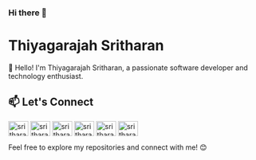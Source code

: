 ### Hi there 👋

# Thiyagarajah Sritharan

👋 Hello! I'm Thiyagarajah Sritharan, a passionate software developer and technology enthusiast.

<!-- ## 🔧 Technologies & Tools

- **Languages:** [List programming languages you are proficient in]
- **Frameworks:** [List frameworks you have experience with, e.g., Laravel, React]
- **Tools:** [Mention any tools or technologies you frequently use]

## 🌱 Currently Learning

I am currently exploring [mention any current learning goals, e.g., machine learning, cloud computing].

## 🚀 Projects

- [Project Name 1](Link to Project 1): Brief description.
- [Project Name 2](Link to Project 2): Brief description.

## 📈 GitHub Stats

<p><img align="left" src="https://github-readme-stats.vercel.app/api/top-langs?username=sksritharan&show_icons=true&locale=en&layout=compact" alt="sksritharan" /></p>

<p>&nbsp;<img align="center" src="https://github-readme-stats.vercel.app/api?username=sksritharan&show_icons=true&locale=en" alt="sksritharan" /></p>

<p><img align="center" src="https://github-readme-streak-stats.herokuapp.com/?user=sksritharan&" alt="sksritharan" /></p> -->

## 📫 Let's Connect

<p align="left">
<a href="https://linkedin.com/in/sritharansk" target="blank"><img align="center" src="https://raw.githubusercontent.com/rahuldkjain/github-profile-readme-generator/master/src/images/icons/Social/linked-in-alt.svg" alt="sritharansk" height="30" width="40" /></a>
<a href="https://twitter.com/sritharansk" target="blank"><img align="center" src="https://raw.githubusercontent.com/rahuldkjain/github-profile-readme-generator/master/src/images/icons/Social/twitter.svg" alt="sritharansk" height="30" width="40" /></a>
<a href="https://fb.com/sritharansk" target="blank"><img align="center" src="https://raw.githubusercontent.com/rahuldkjain/github-profile-readme-generator/master/src/images/icons/Social/facebook.svg" alt="sritharansk" height="30" width="40" /></a>
<a href="https://instagram.com/sritharansk" target="blank"><img align="center" src="https://raw.githubusercontent.com/rahuldkjain/github-profile-readme-generator/master/src/images/icons/Social/instagram.svg" alt="sritharansk" height="30" width="40" /></a>
<a href="https://www.youtube.com/@sritharansk" target="blank"><img align="center" src="https://raw.githubusercontent.com/rahuldkjain/github-profile-readme-generator/master/src/images/icons/Social/youtube.svg" alt="sritharan thiyagarajah" height="30" width="40" /></a>
<a href="https://www.leetcode.com/sritharansk" target="blank"><img align="center" src="https://raw.githubusercontent.com/rahuldkjain/github-profile-readme-generator/master/src/images/icons/Social/leet-code.svg" alt="sritharansk" height="30" width="40" /></a>
</p>

Feel free to explore my repositories and connect with me! 😊
